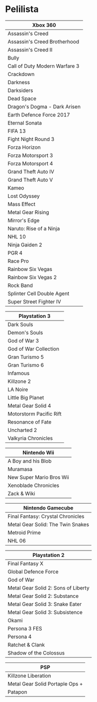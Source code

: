 # Pelilista

| Xbox 360 |
|---|
| Assassin's Creed |
| Assassin's Creed Brotherhood |
| Assassin's Creed II |
| Bully |
| Call of Duty Modern Warfare 3 |
| Crackdown |
| Darkness |
| Darksiders |
| Dead Space |
| Dragon's Dogma - Dark Arisen |
| Earth Defence Force 2017 |
| Eternal Sonata |
| FIFA 13 |
| Fight Night Round 3 |
| Forza Horizon |
| Forza Motorsport 3 |
| Forza Motorsport 4 |
| Grand Theft Auto IV |
| Grand Theft Auto V |
| Kameo |
| Lost Odyssey |
| Mass Effect |
| Metal Gear Rising |
| Mirror's Edge |
| Naruto: Rise of a Ninja |
| NHL 10 |
| Ninja Gaiden 2 |
| PGR 4 |
| Race Pro |
| Rainbow Six Vegas |
| Rainbow Six Vegas 2 |
| Rock Band |
| Splinter Cell Double Agent |
| Super Street Fighter IV |

| Playstation 3 |
|---|
| Dark Souls |
| Demon's Souls |
| God of War 3 |
| God of War Collection |
| Gran Turismo 5 |
| Gran Turismo 6 |
| Infamous |
| Killzone 2 |
| LA Noire |
| Little Big Planet |
| Metal Gear Solid 4 |
| Motorstorm Pacific Rift |
| Resonance of Fate |
| Uncharted 2 |
| Valkyria Chronicles |

| Nintendo Wii |
|---|
| A Boy and his Blob |
| Muramasa |
| New Super Mario Bros Wii |
| Xenoblade Chronicles |
| Zack & Wiki |

| Nintendo Gamecube | 
|---|
| Final Fantasy: Crystal Chronicles |
| Metal Gear Solid: The Twin Snakes |
| Metroid Prime |
| NHL 06 |

| Playstation 2 |
|---|
| Final Fantasy X |
| Global Defence Force |
| God of War |
| Metal Gear Solid 2: Sons of Liberty |
| Metal Gear Solid 2: Substance |
| Metal Gear Solid 3: Snake Eater |
| Metal Gear Solid 3: Subsistence |
| Okami |
| Persona 3 FES |
| Persona 4 |
| Ratchet & Clank |
| Shadow of the Colossus |

| PSP |
|---|
| Killzone Liberation |
| Metal Gear Solid Portaple Ops + |
| Patapon |
